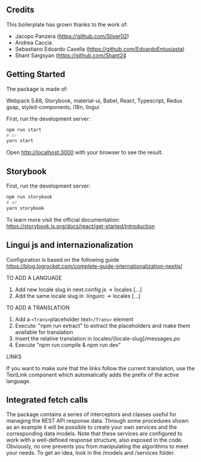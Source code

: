 ## Credits

This boilerplate has grown thanks to the work of:

- Jacopo Panzera (https://github.com/Sliver02)
- Andrea Caccia
- Sebastiano Edoardo Casella (https://github.com/EdoardoEntusiasta)
- Shant Sargsyan (https://github.com/Shant24


## Getting Started
The package is made of:

Webpack 5.68, Storybook, material-ui, Babel, React, Typescript, Redux gsap, styled-components, i18n, lingui

First, run the development server:

```bash
npm run start
# or
yarn start
```

Open [http://localhost:3000](http://localhost:3000) with your browser to see the result.


## Storybook

First, run the development server:

```bash
npm run storybook
# or
yarn storybook
```

To learn more visit the official documentation: https://storybook.js.org/docs/react/get-started/introduction


## Lingui js and internazionalization
Configuration is based on the following guide
https://blog.logrocket.com/complete-guide-internationalization-nextjs/

TO ADD A LANGUAGE
1. Add new locale slug in next.config.js -> locales [...]
2. Add the same locale slug in .linguirc -> locales [...]

TO ADD A TRANSLATION
1. Add a `<Trans>`placeholder text`</Trans>` element
2. Execute: "npm run extract" to extract the placeholders and make them available for translation
3. Insert the relative translation in locales/{locale-slug}/messages.po
4. Execute "npm run compile & npm run dev"

LINKS

If you want to make sure that the links follow the current translation, use the TextLink component which automatically adds the prefix of the active language.

## Integrated fetch calls
The package contains a series of interceptors and classes useful for managing the REST API response data. Through some procedures shown as an example it will be possible to create your own services and the corresponding data models.
Note that these services are configured to work with a well-defined response structure, also exposed in the code. Obviously, no one prevents you from manipulating the algorithms to meet your needs.
To get an idea, look in the /models and /services folder.
